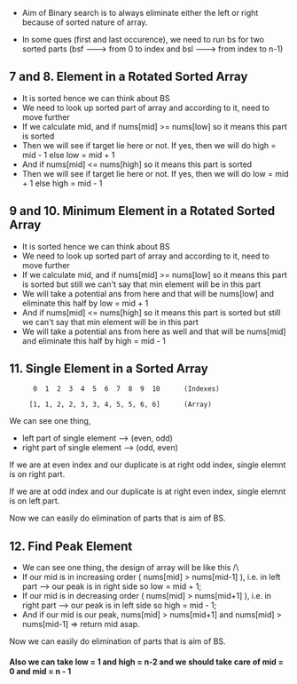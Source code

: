 - Aim of Binary search is to always eliminate either the left or right because of sorted nature of array.

- In some ques (first and last occurence), we need to run bs for two sorted parts (bsf ---> from 0 to index and bsl ---> from index to n-1)

##
## 7 and 8. Element in a Rotated Sorted Array

- It is sorted hence we can think about BS
- We need to look up sorted part of array and according to it, need to move further
- If we calculate mid, and if nums[mid] >= nums[low] so it means this part is sorted
- Then we will see if target lie here or not. If yes, then we will do high = mid - 1 else low = mid + 1
- And if nums[mid] <= nums[high] so it means this part is sorted
- Then we will see if target lie here or not. If yes, then we will do low = mid + 1 else high = mid - 1


##
## 9 and 10. Minimum Element in a Rotated Sorted Array

- It is sorted hence we can think about BS
- We need to look up sorted part of array and according to it, need to move further
- If we calculate mid, and if nums[mid] >= nums[low] so it means this part is sorted but still we can't say that min element will be in this part
- We will take a potential ans from here and that will be nums[low] and eliminate this half by low = mid + 1
- And if nums[mid] <= nums[high] so it means this part is sorted but still we can't say that min element will be in this part
- We will take a potential ans from here as well and that will be nums[mid] and eliminate this half by high = mid - 1





##
## 11. Single Element in a Sorted Array

          0  1  2  3  4  5  6  7  8  9  10      (Indexes)

         [1, 1, 2, 2, 3, 3, 4, 5, 5, 6, 6]      (Array)

We can see one thing,

- left part of single element --> (even, odd)  
- right part of single element --> (odd, even)

If we are at even index and our duplicate is at right odd index, single elemnt is on right part.

If we are at odd index and our duplicate is at right even index, single elemnt is on left part.

Now we can easily do elimination of parts that is aim of BS.





## 
## 12. Find Peak Element
 
- We can see one thing, the design of array will be like this /\ 
- If our mid is in increasing order ( nums[mid] > nums[mid-1] ), i.e. in left part --> our peak is in right side so low = mid + 1;
- If our mid is in decreasing order ( nums[mid] > nums[mid+1] ), i.e. in right part --> our peak is in left side so high = mid - 1;
- And if our mid is our peak, nums[mid] > nums[mid+1] and nums[mid] > nums[mid-1] => return mid asap.
  
Now we can easily do elimination of parts that is aim of BS.


#### Also we can take low = 1 and high = n-2 and we should take care of mid = 0 and mid = n - 1 

